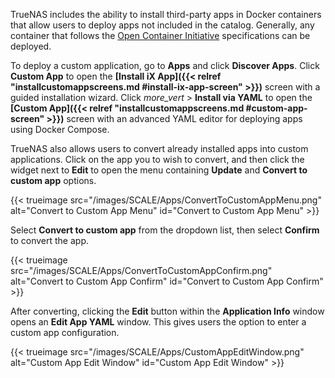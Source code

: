 &NewLine;

TrueNAS includes the ability to install third-party apps in Docker containers that allow users to deploy apps not included in the catalog.
Generally, any container that follows the [Open Container Initiative](https://opencontainers.org/) specifications can be deployed.

To deploy a custom application, go to **Apps** and click **Discover Apps**.
Click **Custom App** to open the **[Install iX App]({{< relref "installcustomappscreens.md #install-ix-app-screen" >}})** screen with a guided installation wizard.
Click <i class="material-icons" aria-hidden="true" title="more_vert">more_vert</i> > **Install via YAML** to open the **[Custom App]({{< relref "installcustomappscreens.md #custom-app-screen" >}})** screen with an advanced YAML editor for deploying apps using Docker Compose.

TrueNAS also allows users to convert already installed apps into custom applications. 
Click on the app you to wish to convert, and then click the widget next to **Edit** to open the menu containing **Update** and **Convert to custom app** options.

{{< trueimage src="/images/SCALE/Apps/ConvertToCustomAppMenu.png" alt="Convert to Custom App Menu" id="Convert to Custom App Menu" >}}

Select **Convert to custom app** from the dropdown list, then select **Confirm** to convert the app. 

{{< trueimage src="/images/SCALE/Apps/ConvertToCustomAppConfirm.png" alt="Convert to Custom App Confirm" id="Convert to Custom App Confirm" >}}

After converting, clicking the **Edit** button within the **Application Info** window opens an **Edit App YAML** window. This gives users the option to enter a custom app configuration.

{{< trueimage src="/images/SCALE/Apps/CustomAppEditWindow.png" alt="Custom App Edit Window" id="Custom App Edit Window" >}}
